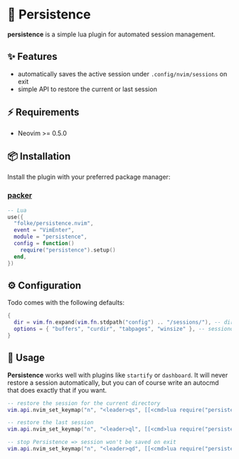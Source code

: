 # 💾 Persistence

**persistence** is a simple lua plugin for automated session management.

## ✨ Features

- automatically saves the active session under `.config/nvim/sessions` on exit
- simple API to restore the current or last session

## ⚡️ Requirements

- Neovim >= 0.5.0

## 📦 Installation

Install the plugin with your preferred package manager:

### [packer](https://github.com/wbthomason/packer.nvim)

```lua
-- Lua
use({
  "folke/persistence.nvim",
  event = "VimEnter",
  module = "persistence",
  config = function()
    require("persistence").setup()
  end,
})
```

## ⚙️ Configuration

Todo comes with the following defaults:

```lua
{
  dir = vim.fn.expand(vim.fn.stdpath("config") .. "/sessions/"), -- directory where session files are saved
  options = { "buffers", "curdir", "tabpages", "winsize" }, -- sessionoptions used for saving
}
```

## 🚀 Usage

**Persistence** works well with plugins like `startify` or `dashboard`. It will never restore a session automatically,
but you can of course write an autocmd that does exactly that if you want.

```lua
-- restore the session for the current directory
vim.api.nvim_set_keymap("n", "<leader>qs", [[<cmd>lua require("persistence").load()<cr>]])

-- restore the last session
vim.api.nvim_set_keymap("n", "<leader>ql", [[<cmd>lua require("persistence").load(last=true)<cr>]])

-- stop Persistence => session won't be saved on exit
vim.api.nvim_set_keymap("n", "<leader>qd", [[<cmd>lua require("persistence").stop()<cr>]])
```
